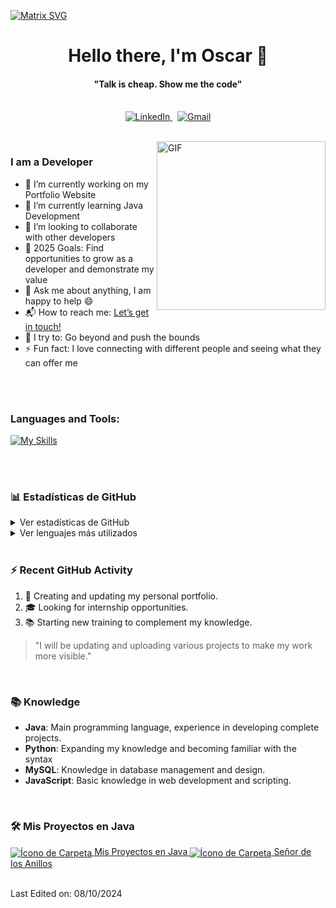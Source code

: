   [![Matrix SVG](https://raw.githubusercontent.com/rodrigograca31/rodrigograca31/master/matrix.svg)](https://www.youtube.com/watch?v=SDkAGkd4NLc) 
<p>
  <h1 align="center"><b>Hello there, I'm Oscar 👋</b></h1>
</p>

<p>
  <h4 align="center"><b>"Talk is cheap. Show me the code"</b></h4>
</p>

<p align="center">
<br>

<a href="https://www.linkedin.com/in/oscar-nieto-romero-a58270190/">
  <img src="https://img.shields.io/badge/linkedin-%230077B5.svg?&style=for-the-badge&logo=linkedin&logoColor=white" alt="LinkedIn" />
</a>
&nbsp;
<a href="mailto:tallurisaisumanth77@gmail.com?subject=Hola%20Sumanth">
  <img src="https://img.shields.io/badge/gmail-%23D14836.svg?&style=for-the-badge&logo=gmail&logoColor=white" alt="Gmail"/>
</a>
</p>

<br>

<img align="right" height="270px" alt="GIF" src="https://i.pinimg.com/originals/e4/26/70/e426702edf874b181aced1e2fa5c6cde.gif" />

### I am a Developer
- 🔭 I’m currently working on my Portfolio Website
- 🌱 I’m currently learning Java Development
- 👯 I’m looking to collaborate with other developers
- 🥅 2025 Goals: Find opportunities to grow as a developer and demonstrate my value
- 💬 Ask me about anything, I am happy to help :smile:
- 📬 How to reach me: <a href="https://www.linkedin.com/in/oscar-nieto-romero-a58270190/" target="_blank">Let’s get in touch!</a>
- 🧗 I try to: Go beyond and push the bounds
- ⚡ Fun fact: I love connecting with different people and seeing what they can offer me

<br>
<br>

### Languages and Tools: 

[![My Skills](https://skillicons.dev/icons?i=github,java,python,js,py,html,css,spring)](https://skillicons.dev)


<br>
<br>


### 📊 Estadísticas de GitHub

<details>
  <summary>Ver estadísticas de GitHub</summary>
<p align='center'>
  <img src="https://github-readme-stats.vercel.app/api?username=ONieto7&show_icons=true&theme=radical" alt="Estadísticas de GitHub">
</p>
</details>

<details>
  <summary>Ver lenguajes más utilizados</summary>
<p align='center'>
  <img src="https://github-readme-stats.vercel.app/api/top-langs/?username=ONieto7&show_icons=true&hide_border=true&theme=radical" alt="Lenguajes de GitHub">
</p>
</details>

<br>

### :zap: Recent GitHub Activity
  
<!--START_SECTION:activity-->
1. 🚀 Creating and updating my personal portfolio.
2. 🎓 Looking for internship opportunities.
3. 📚 Starting new training to complement my knowledge.

> "I will be updating and uploading various projects to make my work more visible."
<!--END_SECTION:activity-->

<br>

### 📚 Knowledge 

- **Java**: Main programming language, experience in developing complete projects.
- **Python**: Expanding my knowledge and becoming familiar with the syntax
- **MySQL**: Knowledge in database management and design.
- **JavaScript**: Basic knowledge in web development and scripting.

<br>

<!--START_SECTION_PROJECTS:readme-info-->
### 🛠️ Mis Proyectos en Java

<a href="https://github.com/ONieto7/Mis-Proyectos-Java">
  <img src="https://img.icons8.com/ios-filled/50/000000/folder-invoices.png" alt="Ícono de Carpeta" style="vertical-align:middle;"/>
  Mis Proyectos en Java
</a>

<a href="https://github.com/ONieto7/Se-or_de_los_Anillos.git">
  <img src="https://img.icons8.com/ios-filled/50/000000/folder-invoices.png" alt="Ícono de Carpeta" style="vertical-align:middle;"/>
  Señor de los Anillos
</a>

<!--END_SECTION_PROJECTS:readme-info-->

<br>
<br>

Last Edited on: 08/10/2024


